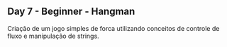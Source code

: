 ## Day 7 - Beginner - Hangman
Criação de um jogo simples de forca utilizando conceitos de controle de fluxo e manipulação de strings.